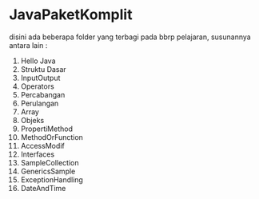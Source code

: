 # JavaPaketKomplit

disini ada beberapa folder yang terbagi pada bbrp pelajaran, susunannya antara lain :
1. Hello Java
2. Struktu Dasar
3. InputOutput
4. Operators
5. Percabangan
6. Perulangan
7. Array
8. Objeks
9. PropertiMethod
10. MethodOrFunction
11. AccessModif
12. Interfaces
13. SampleCollection
14. GenericsSample
15. ExceptionHandling
16. DateAndTime

